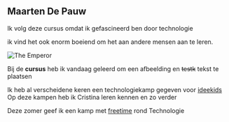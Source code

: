 ## Maarten De Pauw
Ik volg deze cursus omdat ik gefascineerd ben door technologie

ik vind het ook enorm boeiend om het aan andere mensen aan te leren.

![The Emperor](https://raw.githubusercontent.com/Maarzor/MaartenDePauw/master/400px-Lord_of_Mankind.jpg)

Bij de **cursus** heb ik vandaag geleerd om een afbeelding en ~~testk~~ tekst te plaatsen

Ik heb al verscheidene keren een technologiekamp gegeven voor [ideekids](http://ideekids.be)
Op deze kampen heb ik Cristina leren kennen en zo verder 

Deze zomer geef ik een kamp met [freetime](http://freetime.be) rond Technologie


